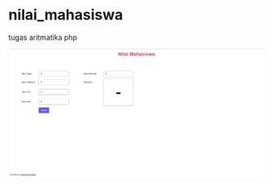 # nilai_mahasiswa
tugas aritmatika php

![alt text](https://github.com/alfaz86/nilai_mahasiswa/blob/master/image_aplication.jpg?raw=true)
